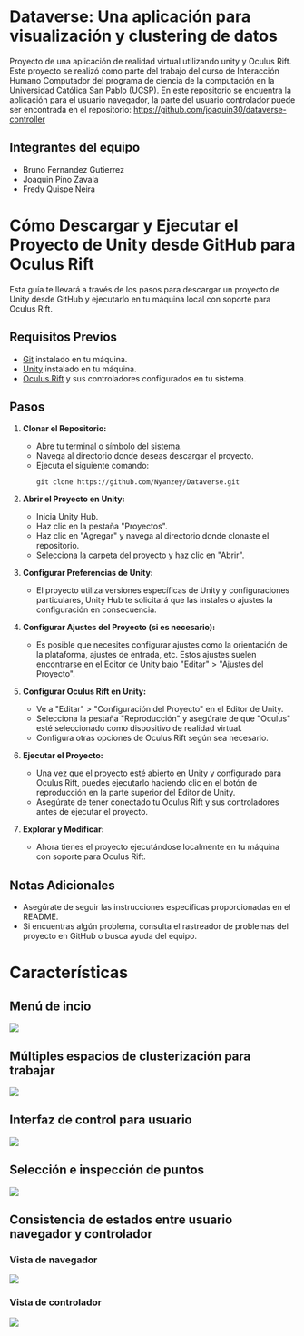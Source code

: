 # Dataverse: Una aplicación para visualización y clustering de datos

Proyecto de una aplicación de realidad virtual utilizando unity y Oculus Rift. Este proyecto se realizó como parte del trabajo del curso de Interacción Humano Computador del programa de ciencia de la computación en la Universidad Católica San Pablo (UCSP). En este repositorio se encuentra la aplicación para el usuario navegador, la parte del usuario controlador puede ser encontrada en el repositorio: <https://github.com/joaquin30/dataverse-controller>

## Integrantes del equipo
- Bruno Fernandez Gutierrez
- Joaquin Pino Zavala
- Fredy Quispe Neira

# Cómo Descargar y Ejecutar el Proyecto de Unity desde GitHub para Oculus Rift

Esta guía te llevará a través de los pasos para descargar un proyecto de Unity desde GitHub y ejecutarlo en tu máquina local con soporte para Oculus Rift.

## Requisitos Previos
- [Git](https://git-scm.com/) instalado en tu máquina.
- [Unity](https://unity.com/) instalado en tu máquina.
- [Oculus Rift](https://www.oculus.com/rift/) y sus controladores configurados en tu sistema.

## Pasos

1. **Clonar el Repositorio:**
   - Abre tu terminal o símbolo del sistema.
   - Navega al directorio donde deseas descargar el proyecto.
   - Ejecuta el siguiente comando:
     ```
     git clone https://github.com/Nyanzey/Dataverse.git
     ```

2. **Abrir el Proyecto en Unity:**
   - Inicia Unity Hub.
   - Haz clic en la pestaña "Proyectos".
   - Haz clic en "Agregar" y navega al directorio donde clonaste el repositorio.
   - Selecciona la carpeta del proyecto y haz clic en "Abrir".

3. **Configurar Preferencias de Unity:**
   - El proyecto utiliza versiones específicas de Unity y configuraciones particulares, Unity Hub te solicitará que las instales o ajustes la configuración en consecuencia.

4. **Configurar Ajustes del Proyecto (si es necesario):**
   - Es posible que necesites configurar ajustes como la orientación de la plataforma, ajustes de entrada, etc. Estos ajustes suelen encontrarse en el Editor de Unity bajo "Editar" > "Ajustes del Proyecto".

5. **Configurar Oculus Rift en Unity:**
   - Ve a "Editar" > "Configuración del Proyecto" en el Editor de Unity.
   - Selecciona la pestaña "Reproducción" y asegúrate de que "Oculus" esté seleccionado como dispositivo de realidad virtual.
   - Configura otras opciones de Oculus Rift según sea necesario.

6. **Ejecutar el Proyecto:**
   - Una vez que el proyecto esté abierto en Unity y configurado para Oculus Rift, puedes ejecutarlo haciendo clic en el botón de reproducción en la parte superior del Editor de Unity.
   - Asegúrate de tener conectado tu Oculus Rift y sus controladores antes de ejecutar el proyecto.

7. **Explorar y Modificar:**
   - Ahora tienes el proyecto ejecutándose localmente en tu máquina con soporte para Oculus Rift.

## Notas Adicionales
- Asegúrate de seguir las instrucciones específicas proporcionadas en el README.
- Si encuentras algún problema, consulta el rastreador de problemas del proyecto en GitHub o busca ayuda del equipo.

# Características

## Menú de incio

![](images/initialuinavigator.png)

## Múltiples espacios de clusterización para trabajar

![](images/clusteringspaces.png)

## Interfaz de control para usuario

![](images/navigatorui.png)

## Selección e inspección de puntos

![](images/selectionnavigatordone.png)

## Consistencia de estados entre usuario navegador y controlador

### Vista de navegador

![](images/selectionnavigatordone.png)

### Vista de controlador

![](images/selectioncontrollerdone.png)
